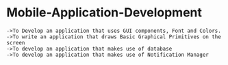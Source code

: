 # Mobile-Application-Development

    ->To Develop an application that uses GUI components, Font and Colors.
    ->To write an application that draws Basic Graphical Primitives on the screen
    ->To develop an application that makes use of database
    ->To develop an application that makes use of Notification Manager

